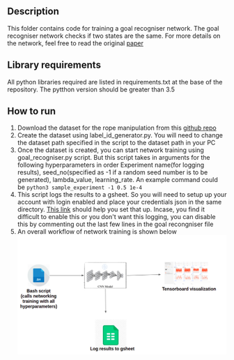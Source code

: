 ## Description
This folder contains code for training a goal recogniser network. The goal
recogniser network checks if two states are the same. For more details on the
network, feel free to read the original [paper](https://pathak22.github.io/zeroshot-imitation/resources/iclr18.pdf)

## Library requirements
All python libraries required are listed in requirements.txt at the base of the repository.
The pytthon version should be greater than 3.5

## How to run
1. Download the dataset for the rope manipulation from this [github repo](https://github.com/pathak22/zeroshot-imitation)
2. Create the dataset using label_id_generator.py. You will need to change the dataset path 
   specified in the script to the dataset path in your PC
3. Once the dataset is created, you can start network training using goal_recogniser.py script. But this script
   takes in arguments for the following hyperparameters in order Experiment name(for logging results), seed_no(specified as -1 if a random seed number is to
   be generated), lambda_value, learning_rate. An example command could be `python3 sample_experiment -1 0.5 1e-4`
4. This script logs the results to a gsheet. So you will need to setup up your account with login enabled and place your
   credentials json in the same directory. [This link](https://www.twilio.com/blog/2017/02/an-easy-way-to-read-and-write-to-a-google-spreadsheet-in-python.html) should
   help you set that up. Incase, you find it difficult to enable this or you don't want this logging, you can disable this by commenting out the last few lines
   in the goal recongniser file
5. An overall workflow of network training is shown below
![Image of workflow](../images/workflow.png)
